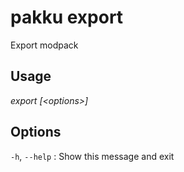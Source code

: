 # pakku export

Export modpack

## Usage

<snippet id="snippet-cmd">

<var name="cmd">export</var>
<var name="params">[&lt;options&gt;] </var>
<include from="_template_cmd.md" element-id="template-cmd"/>

</snippet>

## Options

<snippet id="snippet-options-all">

`-h`, `--help`
: Show this message and exit

</snippet>

